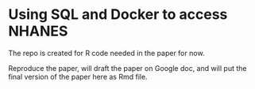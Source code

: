 # Using SQL and Docker to access NHANES

The repo is created for R code needed in the paper for now.

Reproduce the paper, will draft the paper on Google doc, and will put the final version of the paper here as Rmd file.
